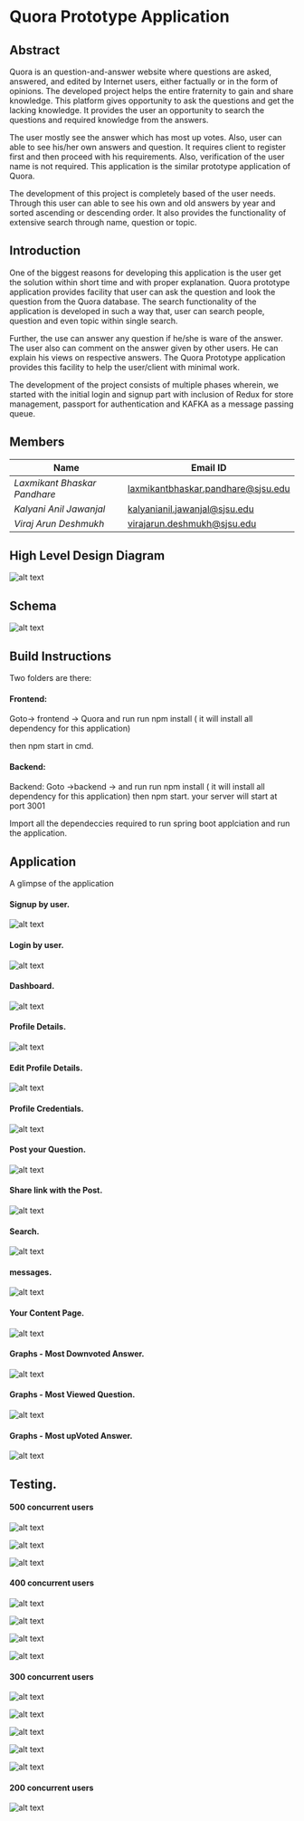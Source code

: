 # Quora Prototype Application 

## Abstract 

Quora is an question-and-answer website where questions are asked, answered, and edited by Internet users, either factually or in the form of opinions. The developed project helps the entire fraternity to gain and share knowledge. This platform gives opportunity to ask the questions and get the lacking knowledge. It provides the user an opportunity to search the questions and required knowledge from the answers.

The user mostly see the answer which has most up votes. Also, user can able to see his/her own answers and question. It requires client to register first and then proceed with his requirements. Also, verification of the user name is not required. This application is the similar prototype application of Quora. 

The development of this project is completely based of the user needs. Through this user can able to see his own and old answers by year and sorted ascending or descending order. It also provides the functionality of extensive search through name, question or topic.

## Introduction

One of the biggest reasons for developing this application is the user get the solution within short time and with proper explanation. Quora prototype application provides facility that user can ask the question and look the question from the Quora database. The search functionality of the application is developed in such a way that, user can search people, question and even topic within single search.

Further, the use can answer any question if he/she is ware of the answer. The user also can comment on the answer given by other users. He can explain his views on respective answers. The Quora Prototype application provides this facility to help the user/client with minimal work.

The development of the project consists of multiple phases wherein, we started with the initial login and signup part with inclusion of Redux for store management, passport for authentication and KAFKA as a message passing queue.


## Members 

   | Name                           |              Email ID                 | 
   |--------------------------------|---------------------------------------|
   | *Laxmikant Bhaskar Pandhare*   |   laxmikantbhaskar.pandhare@sjsu.edu  |
   | *Kalyani Anil Jawanjal*        |   kalyanianil.jawanjal@sjsu.edu       |
   | *Viraj Arun Deshmukh*          |   virajarun.deshmukh@sjsu.edu         |
   

## High Level Design Diagram
![alt text](https://github.com/VirajDeshmukh1/Quora-Prototype-Application/blob/master/images/High%20Level%20Design.png)

## Schema
![alt text](https://github.com/VirajDeshmukh1/Quora-Prototype-Application/blob/master/images/Schema.png)

## Build Instructions

Two folders are there: 

#### Frontend: 

Goto-> frontend -> Quora and run run npm install ( it will install all dependency for this application) 

then npm start in cmd. 

#### Backend: 

Backend: Goto ->backend -> and run run npm install ( it will install all dependency for this application) then npm start. your server will start at port 3001

Import all the dependeccies required to run spring boot applciation and run the application.


## Application
A glimpse of the application

#### Signup by user.

![alt text](https://github.com/VirajDeshmukh1/Quora-Prototype-Application/blob/master/images/Signup.png)

#### Login by user.

![alt text](https://github.com/VirajDeshmukh1/Quora-Prototype-Application/blob/master/images/Login%20in%20image.png)

#### Dashboard.

![alt text](https://github.com/VirajDeshmukh1/Quora-Prototype-Application/blob/master/images/Dashboard.png)

#### Profile Details.

![alt text](https://github.com/VirajDeshmukh1/Quora-Prototype-Application/blob/master/images/Profile%20Details.png)

#### Edit Profile Details.

![alt text](https://github.com/VirajDeshmukh1/Quora-Prototype-Application/blob/master/images/Profile%20Personal%20Details.png)

#### Profile Credentials.

![alt text](https://github.com/VirajDeshmukh1/Quora-Prototype-Application/blob/master/images/Profile%20Credentials.png)

#### Post your Question.

![alt text](https://github.com/VirajDeshmukh1/Quora-Prototype-Application/blob/master/images/post%20your%20question.png)

#### Share link with the Post.

![alt text](https://github.com/VirajDeshmukh1/Quora-Prototype-Application/blob/master/images/Share%20link%20with%20question%20Post.png)

#### Search.

![alt text](https://github.com/VirajDeshmukh1/Quora-Prototype-Application/blob/master/images/Search.png)

#### messages.

![alt text](https://github.com/VirajDeshmukh1/Quora-Prototype-Application/blob/master/images/messages.png)

#### Your Content Page.

![alt text](https://github.com/laxmikantbpandhare/Quora-Prototype-Application/blob/master/images/your%20content%20page.png)

#### Graphs - Most Downvoted Answer.

![alt text](https://github.com/KalyaniJawanjal-design/Quora-Prototype-Application/blob/master/images/Graph%20Moost%20doownvotes%20answer.png)

#### Graphs - Most Viewed Question.

![alt text](https://github.com/laxmikantbpandhare/Quora-Prototype-Application/blob/master/images/Graphs%20Most%20Viewed%20Questions.png)

#### Graphs - Most upVoted Answer.

![alt text](https://github.com/laxmikantbpandhare/Quora-Prototype-Application/blob/master/images/Graphs%20Most%20upVotes%20Answers.png)



## Testing.

#### 500 concurrent users

![alt text](https://github.com/laxmikantbpandhare/Quora-Prototype-Application/blob/master/images/test%20case%20images%202.png)

![alt text](https://github.com/laxmikantbpandhare/Quora-Prototype-Application/blob/master/images/test%20case%20images%201.png)

![alt text](https://github.com/laxmikantbpandhare/Quora-Prototype-Application/blob/master/images/test%20case%20images%203.png)


#### 400 concurrent users

![alt text](https://github.com/laxmikantbpandhare/Quora-Prototype-Application/blob/master/images/test%20case%20images%204.png)

![alt text](https://github.com/laxmikantbpandhare/Quora-Prototype-Application/blob/master/images/test%20case%20images%205.png)

![alt text](https://github.com/laxmikantbpandhare/Quora-Prototype-Application/blob/master/images/test%20case%20images%206.png)

![alt text](https://github.com/laxmikantbpandhare/Quora-Prototype-Application/blob/master/images/test%20case%20images%207.png)


#### 300 concurrent users

![alt text](https://github.com/laxmikantbpandhare/Quora-Prototype-Application/blob/master/images/test%20case%20images%208.png)

![alt text](https://github.com/laxmikantbpandhare/Quora-Prototype-Application/blob/master/images/test%20case%20images%209.png)

![alt text](https://github.com/laxmikantbpandhare/Quora-Prototype-Application/blob/master/images/test%20case%20images%2010.png)

![alt text](https://github.com/laxmikantbpandhare/Quora-Prototype-Application/blob/master/images/test%20case%20images%2011.png)

![alt text](https://github.com/laxmikantbpandhare/Quora-Prototype-Application/blob/master/images/test%20case%20images%2012.png)

#### 200 concurrent users

![alt text](https://github.com/laxmikantbpandhare/Quora-Prototype-Application/blob/master/images/test%20case%20images%2013.png)
